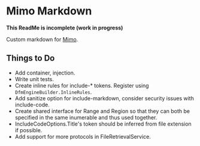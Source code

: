 # Mimo Markdown
**This ReadMe is incomplete (work in progress)**

Custom markdown for [Mimo](https://github.com/JeremyTCD/Mimo).

## Things to Do
- Add container, injection.
- Write unit tests.
- Create inline rules for include-* tokens. Register using `DfmEngineBuilder.InlineRules`.
- Add sanitize option for include-markdown, consider security issues with include-code.
- Create shared interface for Range and Region so that they can both be specified in the same inumerable and thus used together.
- IncludeCodeOptions.Title's <language> token should be inferred from file extension if possible.
- Add support for more protocols in FileRetrievalService.

